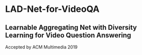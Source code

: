 # LAD-Net-for-VideoQA

## Learnable Aggregating Net with Diversity Learning for Video Question Answering

Accepted by ACM Multimedia 2019

